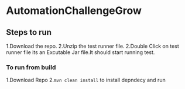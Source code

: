 # AutomationChallengeGrow
## Steps to run
1.Download the repo.
2.Unzip the test runner file.
2.Double Click on test runner file its an Excutable Jar file.It should start running test.

### To run from build
1.Download Repo
2.`mvn clean install` to install depndecy and run